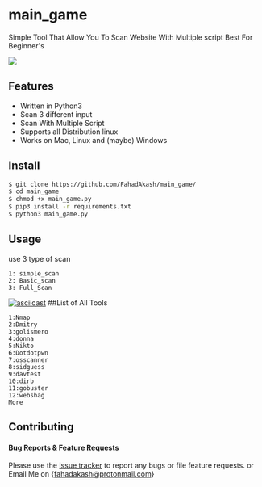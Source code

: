 # main_game
Simple Tool That Allow You To Scan Website With Multiple script Best For Beginner's

![](https://sera-brynn.com/wp-content/uploads/2019/06/shutterstock_1173031021.jpg)
## Features
- Written in Python3
- Scan 3 different input
- Scan With Multiple Script
- Supports  all Distribution linux
- Works on Mac, Linux and (maybe) Windows

## Install
```bash
$ git clone https://github.com/FahadAkash/main_game/
$ cd main_game
$ chmod +x main_game.py
$ pip3 install -r requirements.txt
$ python3 main_game.py
```
## Usage
use 3 type of scan 
```
1: simple_scan
2: Basic_scan
3: Full_Scan
```
[![asciicast](https://asciinema.org/a/5FBy7s7CJwGu7GkkJEDX9y8P4.svg)](https://asciinema.org/a/5FBy7s7CJwGu7GkkJEDX9y8P4)
##List of All Tools
```
1:Nmap
2:Dmitry
3:golismero
4:donna
5:Nikto
6:Dotdotpwn
7:osscanner
8:sidguess
9:davtest
10:dirb
11:gobuster
12:webshag
More
```
## Contributing

#### Bug Reports & Feature Requests

Please use the [issue tracker](https://github.com/FahadAkash/main_data/issues) to report any bugs or file feature requests.
or Email Me on {fahadakash@protonmail.com}
